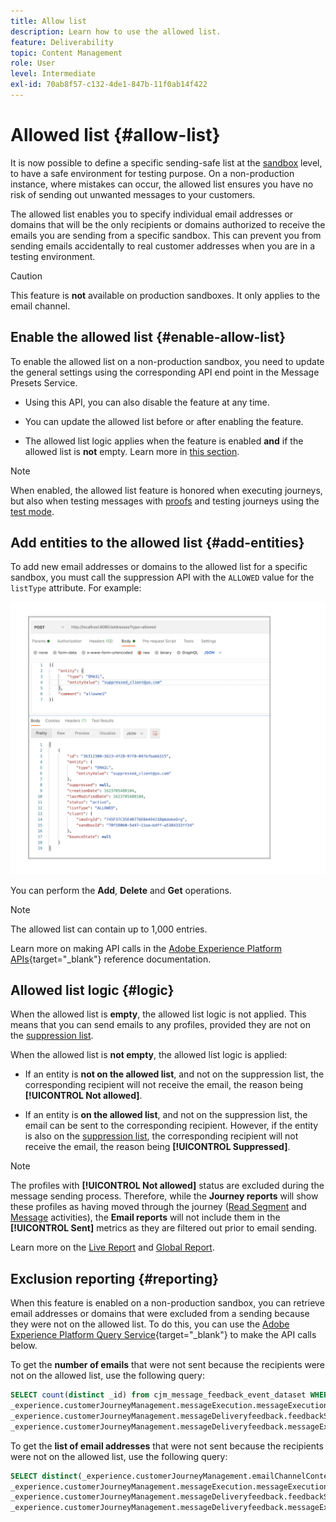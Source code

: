 ```yaml
---
title: Allow list
description: Learn how to use the allowed list.
feature: Deliverability
topic: Content Management
role: User
level: Intermediate
exl-id: 70ab8f57-c132-4de1-847b-11f0ab14f422
---
```

# Allowed list {#allow-list}

It is now possible to define a specific sending-safe list at the [sandbox](administration/sandboxes.md) level, to have a safe environment for testing purpose. On a non-production instance, where mistakes can occur, the allowed list ensures you have no risk of sending out unwanted messages to your customers.

The allowed list enables you to specify individual email addresses or domains that will be the only recipients or domains authorized to receive the emails you are sending from a specific sandbox. This can prevent you from sending emails accidentally to real customer addresses when you are in a testing environment.

>[!CAUTION]
>
>This feature is **not** available on production sandboxes. It only applies to the email channel.

## Enable the allowed list {#enable-allow-list}

To enable the allowed list on a non-production sandbox, you need to update the general settings using the corresponding API end point in the Message Presets Service.

* Using this API, you can also disable the feature at any time.

* You can update the allowed list before or after enabling the feature.

* The allowed list logic applies when the feature is enabled **and** if the allowed list is **not** empty. Learn more in [this section](#logic).

<!--To enable this feature on a non-production sandbox, update the allowed list so that it is no longer empty. To disable it, clear up the allowed list so that it is again empty.

Learn more on the allowed list logic in this section.
-->

>[!NOTE]
>
>When enabled, the allowed list feature is honored when executing journeys, but also when testing messages with [proofs](preview.md#send-proofs) and testing journeys using the [test mode](building-journeys/testing-the-journey.md).

## Add entities to the allowed list {#add-entities}

To add new email addresses or domains to the allowed list for a specific sandbox, you must call the suppression API with the `ALLOWED` value for the `listType` attribute. For example:

![](assets/allow-list-api.png)

You can perform the **Add**, **Delete** and **Get** operations.

>[!NOTE]
>
>The allowed list can contain up to 1,000 entries.

Learn more on making API calls in the [Adobe Experience Platform APIs](https://experienceleague.adobe.com/docs/experience-platform/landing/platform-apis/api-guide.html){target="_blank"} reference documentation.

## Allowed list logic {#logic}

When the allowed list is **empty**, the allowed list logic is not applied. This means that you can send emails to any profiles, provided they are not on the [suppression list](suppression-list.md).

When the allowed list is **not empty**, the allowed list logic is applied:

* If an entity is **not on the allowed list**, and not on the suppression list, the corresponding recipient will not receive the email, the reason being **[!UICONTROL Not allowed]**.

* If an entity is **on the allowed list**, and not on the suppression list, the email can be sent to the corresponding recipient. However, if the entity is also on the [suppression list](suppression-list.md), the corresponding recipient will not receive the email, the reason being **[!UICONTROL Suppressed]**.

>[!NOTE]
>
>The profiles with **[!UICONTROL Not allowed]** status are excluded during the message sending process. Therefore, while the **Journey reports** will show these profiles as having moved through the journey ([Read Segment](building-journeys/read-segment.md) and [Message](building-journeys/journeys-message.md) activities), the **Email reports** will not include them in the **[!UICONTROL Sent]** metrics as they are filtered out prior to email sending.
>
>Learn more on the [Live Report](reports/live-report.md) and [Global Report](reports/global-report.md).

## Exclusion reporting {#reporting}

When this feature is enabled on a non-production sandbox, you can retrieve email addresses or domains that were excluded from a sending because they were not on the allowed list. To do this, you can use the [Adobe Experience Platform Query Service](https://experienceleague.adobe.com/docs/experience-platform/query/api/getting-started.html){target="_blank"} to make the API calls below.

To get the **number of emails** that were not sent because the recipients were not on the allowed list, use the following query:

```sql
SELECT count(distinct _id) from cjm_message_feedback_event_dataset WHERE
_experience.customerJourneyManagement.messageExecution.messageExecutionID = '<MESSAGE_EXECUTION_ID>' AND
_experience.customerJourneyManagement.messageDeliveryfeedback.feedbackStatus = 'exclude' AND
_experience.customerJourneyManagement.messageDeliveryfeedback.messageExclusion.reason = 'EmailNotAllowed'
```

To get the **list of email addresses** that were not sent because the recipients were not on the allowed list, use the following query:

```sql
SELECT distinct(_experience.customerJourneyManagement.emailChannelContext.address) from cjm_message_feedback_event_dataset WHERE
_experience.customerJourneyManagement.messageExecution.messageExecutionID IS NOT NULL AND
_experience.customerJourneyManagement.messageDeliveryfeedback.feedbackStatus = 'exclude' AND
_experience.customerJourneyManagement.messageDeliveryfeedback.messageExclusion.reason = 'EmailNotAllowed'
```
